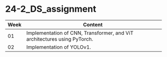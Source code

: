 # 24-2_DS_assignment

| Week  | Content  |
|------|------|
| 01 | Implementation of CNN, Transformer, and ViT architectures using PyTorch. |
| 02 | Implementation of YOLOv1. |
